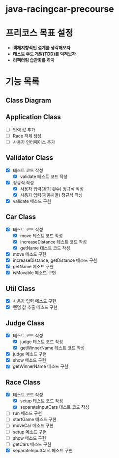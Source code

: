 # java-racingcar-precourse

# 프리코스 목표 설정

- **객체지향적인 설계를 생각해보자**
- **테스트 주도 개발(TDD)를 익혀보자**
- **리펙터링 습관화를 하자**

# 기능 목록

## Class Diagram

## Application Class

- [ ] 입력 값 추가
- [ ] Race 객체 생성
- [ ] 사용자 인터페이스 추가

## Validator Class

- [x]  테스트 코드 작성
    - [x] validate 테스트 코드 작성
- [x] 정규식 작성
    - [x] 사용자 입력(경기 횟수) 정규식 작성
    - [x] 사용자 입력(자동차들) 정규식 작성
- [x] validate 메소드 구현

## Car Class

- [x] 테스트 코드 작성
    - [x] move 테스트 코드 작성
    - [x] increaseDistance 테스트 코드 작성
    - [x] getName 테스트 코드 작성
- [x] move 메소드 구현
- [x] increaseDistance, getDistance 메소드 구현
- [x] getName 메소드 구현
- [x] isMovable 메소드 구현

## Util Class

- [x] 사용자 입력 메소드 구현
- [x] 랜덤 값 추출 메소드 구현

## Judge Class

- [x] 테스트 코드 작성
    - [x] judge 테스트 코드 작성
    - [x] getWinnerName 테스트 코드 작성
- [x] judge 메소드 구현
- [x] show 메소드 구현
- [x] getWinnerName 메소드 구현

## Race Class

- [x] 테스트 코드 작성
    - [x] setup 테스트 코드 작성
    - [x] separateInputCars 테스트 코드 작성
- [ ] run 메소드 구현
- [ ] startGame 메소드 구현
- [ ] moveCar 메소드 구현
- [ ] setup 메소드 구현
- [ ] show 메소드 구현
- [ ] getCars 메소드 구현
- [x] separateInputCars 메소드 구현